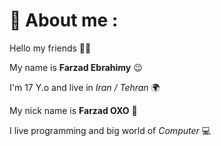 # 🔔 About me :
Hello my friends 👋🏻

My name is **Farzad Ebrahimy** 😉

I'm 17 Y.o and live in _Iran / Tehran_ 🌍

My nick name is **Farzad OXO** 🎈

I live programming and big world of *Computer* 💻





